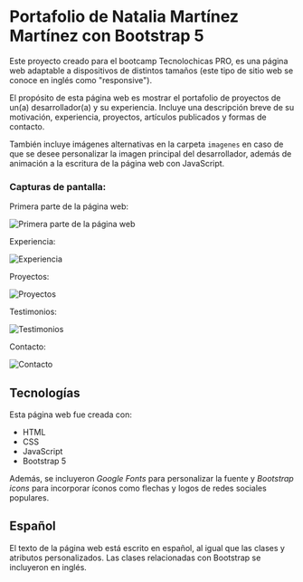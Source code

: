 # Portafolio de Natalia Martínez Martínez con Bootstrap 5

Este proyecto creado para el bootcamp Tecnolochicas PRO, es una página web adaptable a dispositivos de distintos tamaños (este tipo de sitio web se conoce en inglés como "responsive"). 

El propósito de esta página web es mostrar el portafolio de proyectos de un(a) desarrollador(a) y su experiencia. Incluye una descripción breve de su motivación, experiencia, proyectos, artículos publicados y formas de contacto. 

También incluye imágenes alternativas en la carpeta `imagenes` en caso de que se desee personalizar la imagen principal del desarrollador, además de animación a la escritura de la página web con JavaScript.

### Capturas de pantalla:

Primera parte de la página web:

![Primera parte de la página web](imagenes/captura1.png)

Experiencia:

![Experiencia](imagenes/captura3.png) 

Proyectos:

![Proyectos](imagenes/captura2.png)

Testimonios:

![Testimonios](imagenes/captura4.png)

Contacto:

![Contacto](imagenes/captura5.png)

## Tecnologías

Esta página web fue creada con:

* HTML
* CSS
* JavaScript 
* Bootstrap 5

Además, se incluyeron *Google Fonts* para personalizar la fuente y *Bootstrap icons* para incorporar íconos como flechas y logos de redes sociales populares. 

## Español

El texto de la página web está escrito en español, al igual que las clases y atributos personalizados. Las clases relacionadas con Bootstrap se incluyeron en inglés.
